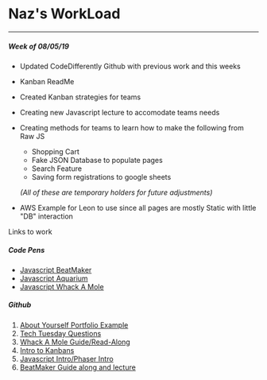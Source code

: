 # Naz's WorkLoad

---
##### Week of 08/05/19
* Updated CodeDifferently Github with previous work and this weeks
* Kanban ReadMe
* Created Kanban strategies for teams
* Creating new Javascript lecture to accomodate teams needs
* Creating methods for teams to learn how to make the following from Raw JS
	* Shopping Cart
	* Fake JSON Database to populate pages
	* Search Feature
	* Saving form registrations to google sheets
	
	*(All of these are temporary holders for future adjustments)*
* AWS Example for Leon to use since all pages are mostly Static with little "DB" interaction

Links to work

##### Code Pens



- [Javascript BeatMaker](https://codepen.io/Rihzan/pen/LKxJvd)
- [Javascript Aquarium ](https://codepen.io/Rihzan/pen/pXBwGQ)
- [Javascript Whack A Mole](https://codepen.io/Rihzan/pen/wVKNPG)

##### Github

1. [About Yourself Portfolio Example](https://github.com/CodeDifferently/AboutYouPortfolio)
2. [Tech Tuesday Questions](https://github.com/CodeDifferently/TechTuesdayQuestions)
3. [Whack A Mole Guide/Read-Along](https://github.com/CodeDifferently/Whack-A-Mole)
4. [Intro to Kanbans](https://github.com/CodeDifferently/kanban)
5. [Javascript Intro/Phaser Intro](https://github.com/CodeDifferently/lecture-slides/tree/master/lectures/javascript/what-is-javascript-and-phaser-intro)
6. [BeatMaker Guide along and lecture](https://github.com/CodeDifferently/lecture-slides/tree/master/lectures/html-and-css/beat-maker-lecture)

